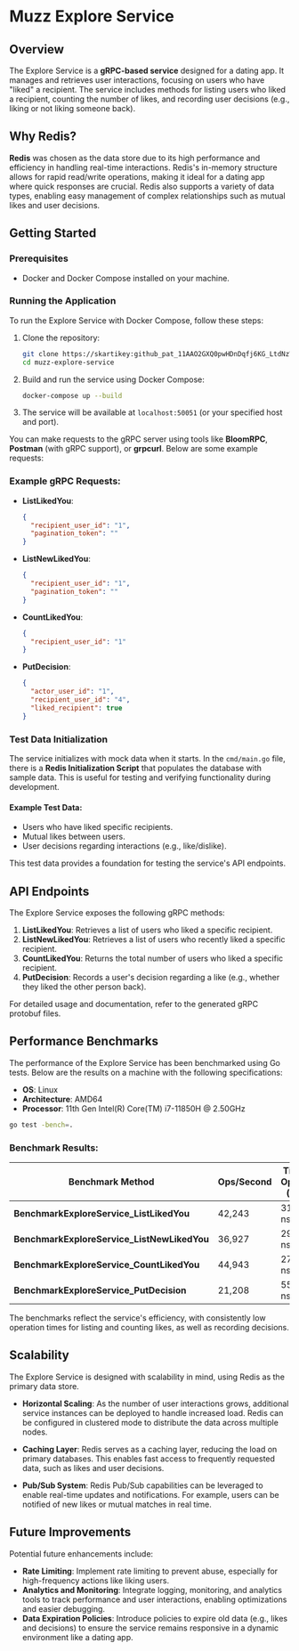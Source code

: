 # Muzz Explore Service

## Overview

The Explore Service is a **gRPC-based service** designed for a dating app. It manages and retrieves user interactions, focusing on users who have "liked" a recipient. The service includes methods for listing users who liked a recipient, counting the number of likes, and recording user decisions (e.g., liking or not liking someone back).

## Why Redis?

**Redis** was chosen as the data store due to its high performance and efficiency in handling real-time interactions. Redis's in-memory structure allows for rapid read/write operations, making it ideal for a dating app where quick responses are crucial. Redis also supports a variety of data types, enabling easy management of complex relationships such as mutual likes and user decisions.

## Getting Started

### Prerequisites

- Docker and Docker Compose installed on your machine.

### Running the Application

To run the Explore Service with Docker Compose, follow these steps:

1. Clone the repository:
   ```bash
   git clone https://skartikey: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@github.com/skartikey/muzz-explore-service.git
   cd muzz-explore-service
   ```

2. Build and run the service using Docker Compose:
   ```bash
   docker-compose up --build
   ```

3. The service will be available at `localhost:50051` (or your specified host and port).

You can make requests to the gRPC server using tools like **BloomRPC**, **Postman** (with gRPC support), or **grpcurl**. Below are some example requests:

### Example gRPC Requests:

- **ListLikedYou**:
   ```json
   {
     "recipient_user_id": "1",
     "pagination_token": ""
   }
   ```
- **ListNewLikedYou**:
   ```json
   {
     "recipient_user_id": "1",
     "pagination_token": ""
   }
   ```
- **CountLikedYou**:
   ```json
   {
     "recipient_user_id": "1"
   }
   ```
- **PutDecision**:
   ```json
   {
     "actor_user_id": "1",
     "recipient_user_id": "4",
     "liked_recipient": true
   }
   ```

### Test Data Initialization

The service initializes with mock data when it starts. In the `cmd/main.go` file, there is a **Redis Initialization Script** that populates the database with sample data. This is useful for testing and verifying functionality during development.

#### Example Test Data:

- Users who have liked specific recipients.
- Mutual likes between users.
- User decisions regarding interactions (e.g., like/dislike).

This test data provides a foundation for testing the service's API endpoints.

## API Endpoints

The Explore Service exposes the following gRPC methods:

1. **ListLikedYou**: Retrieves a list of users who liked a specific recipient.
2. **ListNewLikedYou**: Retrieves a list of users who recently liked a specific recipient.
3. **CountLikedYou**: Returns the total number of users who liked a specific recipient.
4. **PutDecision**: Records a user's decision regarding a like (e.g., whether they liked the other person back).

For detailed usage and documentation, refer to the generated gRPC protobuf files.

## Performance Benchmarks

The performance of the Explore Service has been benchmarked using Go tests. Below are the results on a machine with the following specifications:

- **OS**: Linux
- **Architecture**: AMD64
- **Processor**: 11th Gen Intel(R) Core(TM) i7-11850H @ 2.50GHz

```bash
go test -bench=.
```

### Benchmark Results:

| Benchmark Method                     | Ops/Second | Time per Operation (ns/op) |
|--------------------------------------|------------|-----------------------------|
| **BenchmarkExploreService_ListLikedYou**  | 42,243     | 31,022 ns/op                |
| **BenchmarkExploreService_ListNewLikedYou** | 36,927     | 29,011 ns/op                |
| **BenchmarkExploreService_CountLikedYou**  | 44,943     | 27,471 ns/op                |
| **BenchmarkExploreService_PutDecision**    | 21,208     | 55,309 ns/op                |

The benchmarks reflect the service's efficiency, with consistently low operation times for listing and counting likes, as well as recording decisions.

## Scalability

The Explore Service is designed with scalability in mind, using Redis as the primary data store.

- **Horizontal Scaling**: As the number of user interactions grows, additional service instances can be deployed to handle increased load. Redis can be configured in clustered mode to distribute the data across multiple nodes.

- **Caching Layer**: Redis serves as a caching layer, reducing the load on primary databases. This enables fast access to frequently requested data, such as likes and user decisions.

- **Pub/Sub System**: Redis Pub/Sub capabilities can be leveraged to enable real-time updates and notifications. For example, users can be notified of new likes or mutual matches in real time.

## Future Improvements

Potential future enhancements include:

- **Rate Limiting**: Implement rate limiting to prevent abuse, especially for high-frequency actions like liking users.
- **Analytics and Monitoring**: Integrate logging, monitoring, and analytics tools to track performance and user interactions, enabling optimizations and easier debugging.
- **Data Expiration Policies**: Introduce policies to expire old data (e.g., likes and decisions) to ensure the service remains responsive in a dynamic environment like a dating app.

